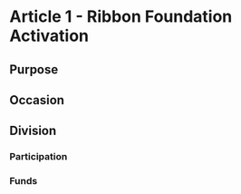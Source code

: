 # Article 1 - Ribbon Foundation Activation

## Purpose

## Occasion

## Division
### Participation
### Funds


